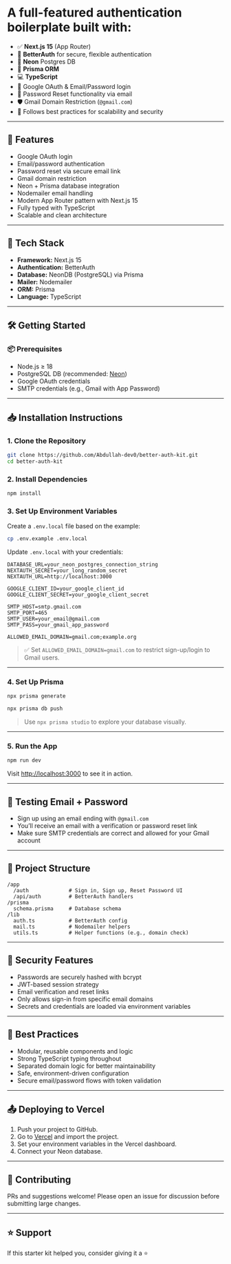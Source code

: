 # A full-featured authentication boilerplate built with:

- ✅ **Next.js 15** (App Router)
- 🔐 **BetterAuth** for secure, flexible authentication
- 🌱 **Neon** Postgres DB
- 🧠 **Prisma ORM**
- 💻 **TypeScript**
- 🔑 Google OAuth & Email/Password login
- 📧 Password Reset functionality via email
- 🛡️ Gmail Domain Restriction (`@gmail.com`)
- 🧼 Follows best practices for scalability and security

---

## 🚀 Features

- Google OAuth login
- Email/password authentication
- Password reset via secure email link
- Gmail domain restriction
- Neon + Prisma database integration
- Nodemailer email handling
- Modern App Router pattern with Next.js 15
- Fully typed with TypeScript
- Scalable and clean architecture

---

## 🧰 Tech Stack

- **Framework:** Next.js 15
- **Authentication:** BetterAuth
- **Database:** NeonDB (PostgreSQL) via Prisma
- **Mailer:** Nodemailer
- **ORM:** Prisma
- **Language:** TypeScript

---

## 🛠️ Getting Started

### 📦 Prerequisites

- Node.js ≥ 18
- PostgreSQL DB (recommended: [Neon](https://neon.tech))
- Google OAuth credentials
- SMTP credentials (e.g., Gmail with App Password)

---

## 📥 Installation Instructions

### 1. Clone the Repository

```bash
git clone https://github.com/Abdullah-dev0/better-auth-kit.git
cd better-auth-kit
````

### 2. Install Dependencies

```bash
npm install
```

### 3. Set Up Environment Variables

Create a `.env.local` file based on the example:

```bash
cp .env.example .env.local
```

Update `.env.local` with your credentials:

```env
DATABASE_URL=your_neon_postgres_connection_string
NEXTAUTH_SECRET=your_long_random_secret
NEXTAUTH_URL=http://localhost:3000

GOOGLE_CLIENT_ID=your_google_client_id
GOOGLE_CLIENT_SECRET=your_google_client_secret

SMTP_HOST=smtp.gmail.com
SMTP_PORT=465
SMTP_USER=your_email@gmail.com
SMTP_PASS=your_gmail_app_password

ALLOWED_EMAIL_DOMAIN=gmail.com;example.org
```

> ✅ Set `ALLOWED_EMAIL_DOMAIN=gmail.com` to restrict sign-up/login to Gmail users.

---

### 4. Set Up Prisma

```bash
npx prisma generate

npx prisma db push
```

> Use `npx prisma studio` to explore your database visually.

---

### 5. Run the App

```bash
npm run dev
```

Visit [http://localhost:3000](http://localhost:3000) to see it in action.

---

## 🧪 Testing Email + Password

* Sign up using an email ending with `@gmail.com`
* You’ll receive an email with a verification or password reset link
* Make sure SMTP credentials are correct and allowed for your Gmail account

---

## 🧱 Project Structure

```
/app
  /auth             # Sign in, Sign up, Reset Password UI
  /api/auth         # BetterAuth handlers
/prisma
  schema.prisma     # Database schema
/lib
  auth.ts           # BetterAuth config
  mail.ts           # Nodemailer helpers
  utils.ts          # Helper functions (e.g., domain check)
```

---

## 🔐 Security Features

* Passwords are securely hashed with bcrypt
* JWT-based session strategy
* Email verification and reset links
* Only allows sign-in from specific email domains
* Secrets and credentials are loaded via environment variables

---

## 🧼 Best Practices

* Modular, reusable components and logic
* Strong TypeScript typing throughout
* Separated domain logic for better maintainability
* Safe, environment-driven configuration
* Secure email/password flows with token validation

---

## 📤 Deploying to Vercel

1. Push your project to GitHub.
2. Go to [Vercel](https://vercel.com) and import the project.
3. Set your environment variables in the Vercel dashboard.
4. Connect your Neon database.

---

## 🤝 Contributing

PRs and suggestions welcome! Please open an issue for discussion before submitting large changes.

---


## ⭐️ Support

If this starter kit helped you, consider giving it a ⭐️
